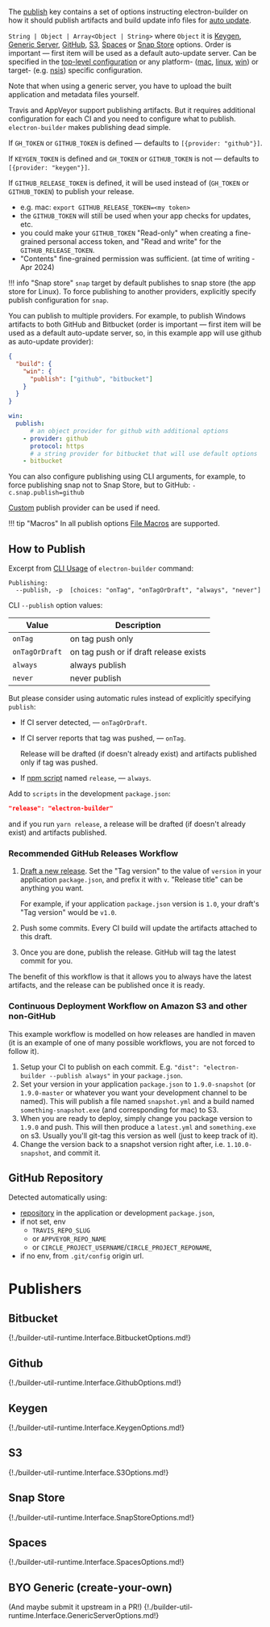 The [publish](configuration.md#publish) key contains a set of options instructing electron-builder on how it should publish artifacts and build update info files for [auto update](./auto-update.md).

`String | Object | Array<Object | String>` where `Object` it is [Keygen](#keygen), [Generic Server](#byo-generic-create-your-own), [GitHub](#github), [S3](#s3), [Spaces](#spaces) or [Snap Store](#snap-store) options. Order is important — first item will be used as a default auto-update server. Can be specified in the [top-level configuration](configuration.md#configuration) or any platform- ([mac](mac.md), [linux](linux.md), [win](win.md)) or target- (e.g. [nsis](nsis.md)) specific configuration.

Note that when using a generic server, you have to upload the built application and metadata files yourself.

Travis and AppVeyor support publishing artifacts. But it requires additional configuration for each CI and you need to configure what to publish.
`electron-builder` makes publishing dead simple.

If `GH_TOKEN` or `GITHUB_TOKEN` is defined — defaults to `[{provider: "github"}]`.

If `KEYGEN_TOKEN` is defined and `GH_TOKEN` or `GITHUB_TOKEN` is not — defaults to `[{provider: "keygen"}]`.

If `GITHUB_RELEASE_TOKEN` is defined, it will be used instead of (`GH_TOKEN` or `GITHUB_TOKEN`) to publish your release.
- e.g. mac: ``` export GITHUB_RELEASE_TOKEN=<my token> ```
- the `GITHUB_TOKEN` will still be used when your app checks for updates, etc.
- you could make your `GITHUB_TOKEN` "Read-only" when creating a fine-grained personal access token, and "Read and write" for the `GITHUB_RELEASE_TOKEN`.
- "Contents" fine-grained permission was sufficient. (at time of writing - Apr 2024)

!!! info "Snap store"
    `snap` target by default publishes to snap store (the app store for Linux). To force publishing to another providers, explicitly specify publish configuration for `snap`.

You can publish to multiple providers. For example, to publish Windows artifacts to both GitHub and Bitbucket (order is important — first item will be used as a default auto-update server, so, in this example app will use github as auto-update provider):

```json
{
  "build": {
    "win": {
      "publish": ["github", "bitbucket"]
    }
  }
}
```

```yaml
win:
  publish:
      # an object provider for github with additional options
    - provider: github
      protocol: https
      # a string provider for bitbucket that will use default options
    - bitbucket
```

You can also configure publishing using CLI arguments, for example, to force publishing snap not to Snap Store, but to GitHub: `-c.snap.publish=github`

[Custom](https://github.com/electron-userland/electron-builder/issues/3261) publish provider can be used if need.

!!! tip "Macros"
    In all publish options [File Macros](./file-patterns.md#file-macros) are supported.

## How to Publish

Excerpt from [CLI Usage](./cli.md) of `electron-builder` command:
```
Publishing:
  --publish, -p  [choices: "onTag", "onTagOrDraft", "always", "never"]
```
CLI `--publish` option values:

| Value          |  Description
| -------------- | -----------
| `onTag`        | on tag push only
| `onTagOrDraft` | on tag push or if draft release exists
| `always`       | always publish
| `never`        | never publish

But please consider using automatic rules instead of explicitly specifying `publish`:

* If CI server detected, — `onTagOrDraft`.

* If CI server reports that tag was pushed, — `onTag`.

  Release will be drafted (if doesn't already exist) and artifacts published only if tag was pushed.

* If [npm script](https://docs.npmjs.com/misc/scripts) named `release`, — `always`.

 Add to `scripts` in the development `package.json`:

 ```json
 "release": "electron-builder"
 ```

 and if you run `yarn release`, a release will be drafted (if doesn't already exist) and artifacts published.

### Recommended GitHub Releases Workflow

1. [Draft a new release](https://help.github.com/articles/creating-releases/). Set the "Tag version" to the value of `version` in your application `package.json`, and prefix it with `v`. "Release title" can be anything you want.

    For example, if your application `package.json` version is `1.0`, your draft's "Tag version" would be `v1.0`.

2. Push some commits. Every CI build will update the artifacts attached to this draft.
3. Once you are done, publish the release. GitHub will tag the latest commit for you.

The benefit of this workflow is that it allows you to always have the latest artifacts, and the release can be published once it is ready.

### Continuous Deployment Workflow on Amazon S3 and other non-GitHub

This example workflow is modelled on how releases are handled in maven (it is an example of one of many possible workflows, you are not forced to follow it).

1. Setup your CI to publish on each commit. E.g. `"dist": "electron-builder --publish always"` in your `package.json`.
2. Set your version in your application `package.json` to `1.9.0-snapshot` (or `1.9.0-master` or whatever you want your development channel to be named). This will publish a file named `snapshot.yml` and a build named `something-snapshot.exe` (and corresponding for mac) to S3.
3. When you are ready to deploy, simply change you package version to `1.9.0` and push. This will then produce a `latest.yml` and `something.exe` on s3. Usually you'll git-tag this version as well (just to keep track of it).
4. Change the version back to a snapshot version right after, i.e. `1.10.0-snapshot`, and commit it.

## GitHub Repository

Detected automatically using:

* [repository](https://docs.npmjs.com/files/package.json#repository) in the application or development `package.json`,
* if not set, env
    * `TRAVIS_REPO_SLUG`
    * or `APPVEYOR_REPO_NAME`
    * or `CIRCLE_PROJECT_USERNAME`/`CIRCLE_PROJECT_REPONAME`,
* if no env, from `.git/config` origin url.

# Publishers

## Bitbucket
{!./builder-util-runtime.Interface.BitbucketOptions.md!}

## Github

{!./builder-util-runtime.Interface.GithubOptions.md!}

## Keygen

{!./builder-util-runtime.Interface.KeygenOptions.md!}

## S3

{!./builder-util-runtime.Interface.S3Options.md!}

## Snap Store

{!./builder-util-runtime.Interface.SnapStoreOptions.md!}

## Spaces

{!./builder-util-runtime.Interface.SpacesOptions.md!}

## BYO Generic (create-your-own)

(And maybe submit it upstream in a PR!)
{!./builder-util-runtime.Interface.GenericServerOptions.md!}